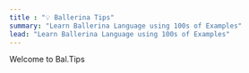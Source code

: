 ```yaml
---
title : "💡 Ballerina Tips"
summary: "Learn Ballerina Language using 100s of Examples"
lead: "Learn Ballerina Language using 100s of Examples"
---
```


Welcome to Bal.Tips
